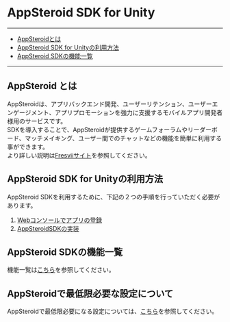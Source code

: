 # AppSteroid SDK for Unity

----------

- [AppSteroidとは](#AboutAppSteroid)
- [AppSteroid SDK for Unityの利用方法](#HowToUse)
- [AppSteroid SDKの機能一覧](#Features)

---

## <a name="AboutAppSteroid">AppSteroid とは</a>
AppSteroidは、アプリバックエンド開発、ユーザーリテンション、ユーザーエンゲージメント、アプリプロモーションを強力に支援するモバイルアプリ開発者様用のサービスです。  
SDKを導入することで、AppSteroidが提供するゲームフォーラムやリーダーボード、マッチメイキング、ユーザー間でのチャットなどの機能を簡単に利用する事ができます。  
より詳しい説明は[Fresviiサイト](https://fresvii.com/features/social)を参照してください。

## <a name="HowToUse">AppSteroid SDK for Unityの利用方法</a>
AppSteroid SDKを利用するために、下記の２つの手順を行っていただく必要があります。

1. [Webコンソールでアプリの登録](Webコンソールでアプリ登録.md)
2. [AppSteroidSDKの実装](GettingStarted.md)

## <a name="Features">AppSteroid SDKの機能一覧</a>
機能一覧は[こちら](機能一覧.md)を参照してください。

## <a name="Settings">AppSteroidで最低限必要な設定について</a>
AppSteroidで最低限必要になる設定については、[こちら](https://github.com/fresvii/appsteroid-documents/blob/master/ja/WebConsole.md)を参照してください。


